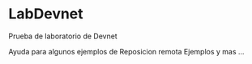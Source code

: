 # LabDevnet
Prueba de laboratorio de Devnet

Ayuda para algunos ejemplos de Reposicion remota
Ejemplos y mas ...
